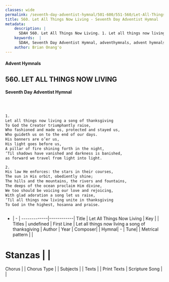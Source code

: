 ```yaml
---
classes: wide
permalink: /seventh-day-adventist-hymnal/501-600/551-560/Let-All-Things-Now-Living/
title: 560. Let All Things Now Living - Seventh Day Adventist Hymnal
metadata:
    description: |
      SDAH 560. Let All Things Now Living. 1. Let all things now living a song of thanksgiving To God the Creator triumphantly raise, Who fashioned and made us, protected and stayed us, Who guideth us on to the end of our days. His banners are o’er us, His light goes before us, A pillar of fire shining forth in the night, ‘Til shadows have vanished and darkness is banished, as forward we travel from light into light.
    keywords:  |
      SDAH, Seventh Day Adventist Hymnal, adventhymnals, advent hymnals, Let All Things Now Living, Let all things now living a song of thanksgiving 
    author: Brian Onang'o
---
```


#### Advent Hymnals
## 560. LET ALL THINGS NOW LIVING
#### Seventh Day Adventist Hymnal

```txt



1.
Let all things now living a song of thanksgiving
To God the Creator triumphantly raise,
Who fashioned and made us, protected and stayed us,
Who guideth us on to the end of our days.
His banners are o’er us,
His light goes before us,
A pillar of fire shining forth in the night,
‘Til shadows have vanished and darkness is banished,
as forward we travel from light into light.

2.
His law He enforces: the stars in their courses,
The sun in His orbit, obediently shine;
The hills and the mountains, the rivers and fountains,
The deeps of the ocean proclaim Him divine,
We too should be voicing our love and rejoicing,
With glad adoration a song let us raise,
‘Til all things now living unite in thanksgiving
To God in the highest, hosanna and praise.



```

- |   -  |
-------------|------------|
Title | Let All Things Now Living |
Key |  |
Titles | undefined |
First Line | Let all things now living a song of thanksgiving |
Author | 
Year | 
Composer|  |
Hymnal|  - |
Tune|  |
Metrical pattern | |
# Stanzas |  |
Chorus |  |
Chorus Type |  |
Subjects |  |
Texts |  |
Print Texts | 
Scripture Song |  |
  

